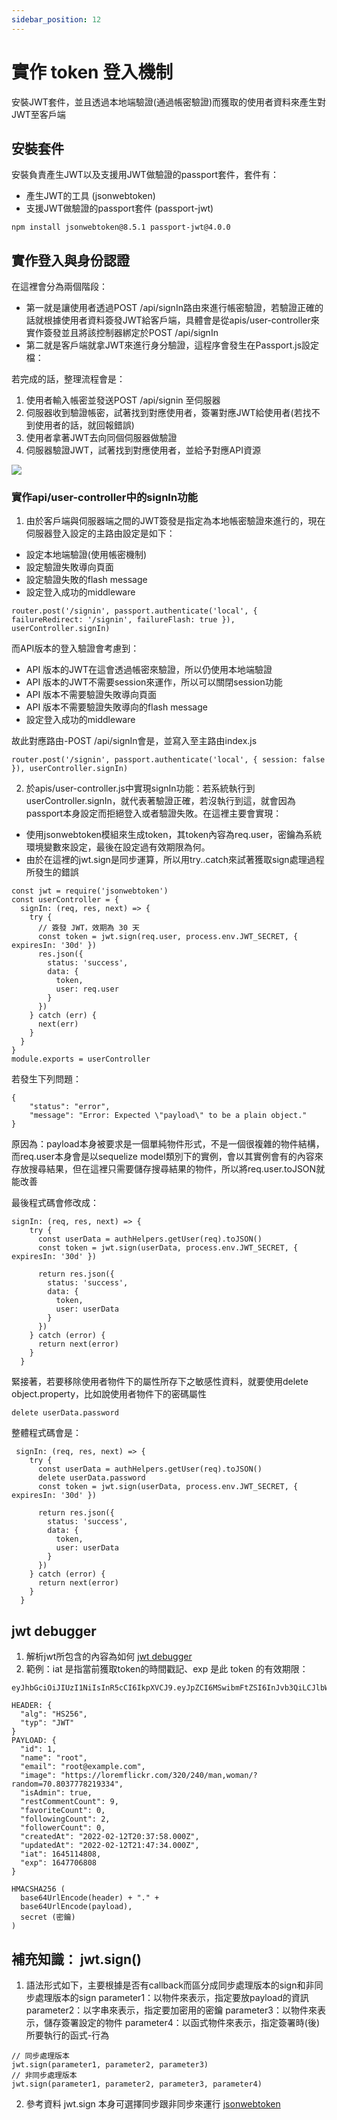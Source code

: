 ```yaml
---
sidebar_position: 12
---
```


# 實作 token 登入機制
安裝JWT套件，並且透過本地端驗證(通過帳密驗證)而獲取的使用者資料來產生對JWT至客戶端

## 安裝套件
安裝負責產生JWT以及支援用JWT做驗證的passport套件，套件有：
  - 產生JWT的工具 (jsonwebtoken)
  - 支援JWT做驗證的passport套件 (passport-jwt)
```
npm install jsonwebtoken@8.5.1 passport-jwt@4.0.0
```
## 實作登入與身份認證
在這裡會分為兩個階段：
  - 第一就是讓使用者透過POST /api/signIn路由來進行帳密驗證，若驗證正確的話就根據使用者資料簽發JWT給客戶端，具體會是從apis/user-controller來實作簽發並且將該控制器綁定於POST /api/signIn
  - 第二就是客戶端就拿JWT來進行身分驗證，這程序會發生在Passport.js設定檔：

若完成的話，整理流程會是：
1. 使用者輸入帳密並發送POST /api/signin 至伺服器
2. 伺服器收到驗證帳密，試著找到對應使用者，簽署對應JWT給使用者(若找不到使用者的話，就回報錯誤)
3. 使用者拿著JWT去向同個伺服器做驗證
4. 伺服器驗證JWT，試著找到對應使用者，並給予對應API資源

![](https://res.cloudinary.com/dqfxgtyoi/image/upload/v1645092541/github/JWTCase_oypugs.png)

### 實作api/user-controller中的signIn功能
1. 由於客戶端與伺服器端之間的JWT簽發是指定為本地帳密驗證來進行的，現在伺服器登入設定的主路由設定是如下：
  - 設定本地端驗證(使用帳密機制)
  - 設定驗證失敗導向頁面
  - 設定驗證失敗的flash message
  - 設定登入成功的middleware
```
router.post('/signin', passport.authenticate('local', { failureRedirect: '/signin', failureFlash: true }), userController.signIn)
```
而API版本的登入驗證會考慮到：
  - API 版本的JWT在這會透過帳密來驗證，所以仍使用本地端驗證
  - API 版本的JWT不需要session來運作，所以可以關閉session功能
  - API 版本不需要驗證失敗導向頁面 
  - API 版本不需要驗證失敗導向的flash message
  - 設定登入成功的middleware

故此對應路由-POST /api/signIn會是，並寫入至主路由index.js
```
router.post('/signin', passport.authenticate('local', { session: false }), userController.signIn)
```

2. 於apis/user-controller.js中實現signIn功能：若系統執行到userController.signIn，就代表著驗證正確，若沒執行到這，就會因為passport本身設定而拒絕登入或者驗證失敗。在這裡主要會實現：
  - 使用jsonwebtoken模組來生成token，其token內容為req.user，密鑰為系統環境變數來設定，最後在設定過有效期限為何。
  - 由於在這裡的jwt.sign是同步運算，所以用try..catch來試著獲取sign處理過程所發生的錯誤
```
const jwt = require('jsonwebtoken')
const userController = {
  signIn: (req, res, next) => {
    try {
      // 簽發 JWT，效期為 30 天
      const token = jwt.sign(req.user, process.env.JWT_SECRET, { expiresIn: '30d' }) 
      res.json({
        status: 'success',
        data: {
          token,
          user: req.user
        }
      })
    } catch (err) {
      next(err)
    }
  }
}
module.exports = userController

```

若發生下列問題：

```
{
    "status": "error",
    "message": "Error: Expected \"payload\" to be a plain object."
}
```
原因為：payload本身被要求是一個單純物件形式，不是一個很複雜的物件結構，而req.user本身會是以sequelize model類別下的實例，會以其實例會有的內容來存放搜尋結果，但在這裡只需要儲存搜尋結果的物件，所以將req.user.toJSON就能改善

最後程式碼會修改成：
```
signIn: (req, res, next) => {
    try {
      const userData = authHelpers.getUser(req).toJSON()
      const token = jwt.sign(userData, process.env.JWT_SECRET, { expiresIn: '30d' })

      return res.json({
        status: 'success',
        data: {
          token,
          user: userData
        }
      })
    } catch (error) {
      return next(error)
    }
  }
```
緊接著，若要移除使用者物件下的屬性所存下之敏感性資料，就要使用delete object.property，比如說使用者物件下的密碼屬性
```
delete userData.password
```
整體程式碼會是：
```
 signIn: (req, res, next) => {
    try {
      const userData = authHelpers.getUser(req).toJSON()
      delete userData.password
      const token = jwt.sign(userData, process.env.JWT_SECRET, { expiresIn: '30d' })

      return res.json({
        status: 'success',
        data: {
          token,
          user: userData
        }
      })
    } catch (error) {
      return next(error)
    }
  }
```

## jwt debugger
1. 解析jwt所包含的內容為如何
[jwt debugger](https://jwt.io/#debugger-io)
2. 範例：iat 是指當前獲取token的時間戳記、exp 是此 token 的有效期限：
```
eyJhbGciOiJIUzI1NiIsInR5cCI6IkpXVCJ9.eyJpZCI6MSwibmFtZSI6InJvb3QiLCJlbWFpbCI6InJvb3RAZXhhbXBsZS5jb20iLCJpbWFnZSI6Imh0dHBzOi8vbG9yZW1mbGlja3IuY29tLzMyMC8yNDAvbWFuLHdvbWFuLz9yYW5kb209NzAuODAzNzc3ODIxOTMzNCIsImlzQWRtaW4iOnRydWUsInJlc3RDb21tZW50Q291bnQiOjksImZhdm9yaXRlQ291bnQiOjAsImZvbGxvd2luZ0NvdW50IjoyLCJmb2xsb3dlckNvdW50IjowLCJjcmVhdGVkQXQiOiIyMDIyLTAyLTEyVDIwOjM3OjU4LjAwMFoiLCJ1cGRhdGVkQXQiOiIyMDIyLTAyLTEyVDIxOjQ3OjM0LjAwMFoiLCJpYXQiOjE2NDUxMTQ4MDgsImV4cCI6MTY0NzcwNjgwOH0.atEehXGhiHW3askCGexumNYD7qbJuaFXlwAShrjYs_o
```

```
HEADER: {
  "alg": "HS256",
  "typ": "JWT"
}
PAYLOAD: {
  "id": 1,
  "name": "root",
  "email": "root@example.com",
  "image": "https://loremflickr.com/320/240/man,woman/?random=70.8037778219334",
  "isAdmin": true,
  "restCommentCount": 9,
  "favoriteCount": 0,
  "followingCount": 2,
  "followerCount": 0,
  "createdAt": "2022-02-12T20:37:58.000Z",
  "updatedAt": "2022-02-12T21:47:34.000Z",
  "iat": 1645114808,
  "exp": 1647706808
}

HMACSHA256 (
  base64UrlEncode(header) + "." +
  base64UrlEncode(payload),
  secret (密鑰)
) 
```




## 補充知識： jwt.sign()
1. 語法形式如下，主要根據是否有callback而區分成同步處理版本的sign和非同步處理版本的sign
parameter1：以物件來表示，指定要放payload的資訊
parameter2：以字串來表示，指定要加密用的密鑰
parameter3：以物件來表示，儲存簽署設定的物件
parameter4：以函式物件來表示，指定簽署時(後)所要執行的函式-行為
```
// 同步處理版本
jwt.sign(parameter1, parameter2, parameter3)
// 非同步處理版本
jwt.sign(parameter1, parameter2, parameter3, parameter4)
```

2. 參考資料
jwt.sign 本身可選擇同步跟非同步來運行
[jsonwebtoken](https://github.com/auth0/node-jsonwebtoken)